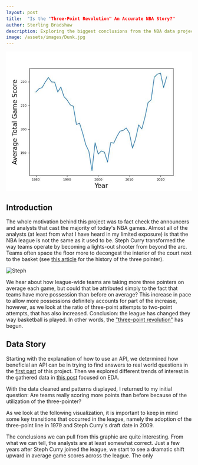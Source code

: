 ```yaml
---
layout: post
title:  "Is the "Three-Point Revolution" An Accurate NBA Story?"
author: Sterling Bradshaw
description: Exploring the biggest conclusions from the NBA data project
image: /assets/images/Dunk.jpg
---
```


![Decades](https://raw.githubusercontent.com/sterling-bradshaw/my386blog/main/assets/images/decades.jpg)

## Introduction
The whole motivation behind this project was to fact check the announcers and analysts that cast the majority of today's NBA games. Almost all of the analysts (at least from what I have heard in my limited exposure) is that the NBA league is not the same as it used to be. Steph Curry transformed the way teams operate by becoming a lights-out shooter from beyond the arc. Teams often space the floor more to decongest the interior of the court next to the basket (see [this article](https://www.thehoopsgeek.com/history-three-pointer/) for the history of the three pointer).

![Steph](Steph.jpg)

We hear about how league-wide teams are taking more three pointers on average each game, but could that be attributed simply to the fact that teams have more possession than before on average? This increase in pace to allow more possessions definitely accounts for part of the increase, however, as we look at the ratio of three-point attempts to two-point attempts, that has also increased. Conclusion: the league has changed they way basketball is played. In other words, the ["three-point revolution"](https://www.nba.com/news/3-point-era-nba-75) has begun.

## Data Story
Starting with the explanation of how to use an API, we determined how beneficial an API can be in trying to find answers to real world questions in the [first part](https://sterling-bradshaw.github.io/my386blog/2023/03/15/Data-Gather.html) of this project. Then we explored different trends of interest in the gathered data in [this post](https://sterling-bradshaw.github.io/my386blog/2023/03/31/EDA.html) focused on EDA.

With the data cleaned and patterns displayed, I returned to my initial question: Are teams really scoring more points than before because of the utilization of the three-pointer?

As we look at the following visualization, it is important to keep in mind some key transitions that occurred in the league, namely the adoption of the three-point line in 1979 and Steph Curry's draft date in 2009.


The conclusions we can pull from this graphic are quite interesting. From what we can tell, the analysts are at least somewhat correct. Just a few years after Steph Curry joined the league, we start to see a dramatic shift upward in average game scores across the league. The only 